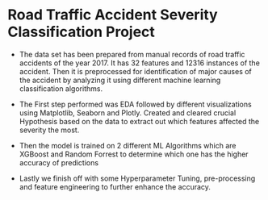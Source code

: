 # Road Traffic Accident Severity Classification Project
- The data set has been prepared from manual records of road traffic accidents of the year 2017. It has 32 features and 12316 instances of the accident. Then it is preprocessed for identification of major causes of the accident by analyzing it using different machine learning classification algorithms.



- The First step performed was EDA followed by different visualizations using Matplotlib, Seaborn and Plotly.
Created and cleared crucial Hypothesis based on the data to extract out which features affected the severity the most.



- Then the model is trained on 2 different ML Algorithms which are XGBoost and Random Forrest to determine which one has the higher accuracy of predictions


- Lastly we finish off with some Hyperparameter Tuning, pre-processing and feature engineering to further enhance the accuracy.
